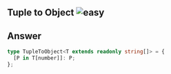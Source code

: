 ## Tuple to Object <img src="https://img.shields.io/badge/-easy-7aad0c" alt="easy"/>

## Answer

```ts
type TupleToObject<T extends readonly string[]> = {
  [P in T[number]]: P;
};
```
